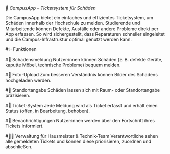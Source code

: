*📲 CampusApp – Ticketsystem für Schäden*

Die CampusApp bietet ein einfaches und effizientes Ticketsystem, um Schäden innerhalb der Hochschule zu melden.
Studierende und Mitarbeitende können Defekte, Ausfälle oder andere Probleme direkt per App erfassen.
So wird sichergestellt, dass Reparaturen schneller eingeleitet und die Campus-Infrastruktur optimal genutzt werden kann.

#✨ Funktionen

#📝 Schadensmeldung
Nutzer:innen können Schäden (z. B. defekte Geräte, kaputte Möbel, technische Probleme) bequem melden.

#📸 Foto-Upload
Zum besseren Verständnis können Bilder des Schadens hochgeladen werden.

#📍 Standortangabe
Schäden lassen sich mit Raum- oder Standortangabe präzisieren.

#🎫 Ticket-System
Jede Meldung wird als Ticket erfasst und erhält einen Status (offen, in Bearbeitung, behoben).

#🔔 Benachrichtigungen
Nutzer:innen werden über den Fortschritt ihres Tickets informiert.

#👩‍🔧 Verwaltung für Hausmeister & Technik-Team
Verantwortliche sehen alle gemeldeten Tickets und können diese priorisieren, zuordnen und abschließen.
